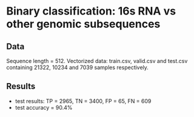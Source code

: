 # Binary classification: 16s RNA vs other genomic subsequences 

## Data

Sequence length = 512.
Vectorized data: train.csv, valid.csv and test.csv containing 21322, 10234 and 7039 samples respectively.

## Results

* test results: TP = 2965, TN = 3400, FP = 65, FN = 609 
* test accuracy = 90.4%
